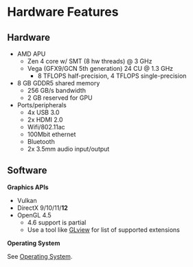 # Hardware Features

## Hardware

- AMD APU
    - Zen 4 core w/ SMT (8 hw threads) @ 3 GHz
    - Vega (GFX9/GCN 5th generation) 24 CU @ 1.3 GHz
        - 8 TFLOPS half-precision, 4 TFLOPS single-precision
- 8 GB GDDR5 shared memory
    - 256 GB/s bandwidth
    - 2 GB reserved for GPU
- Ports/peripherals
    - 4x USB 3.0
    - 2x HDMI 2.0
    - Wifi/802.11ac
    - 100Mbit ethernet
    - Bluetooth
    - 2x 3.5mm audio input/output

## Software

__Graphics APIs__
- Vulkan
- DirectX 9/10/11/__12__
- OpenGL 4.5
    - 4.6 support is partial
    - Use a tool like [GLview](http://realtech-vr.com/admin/glview) for list of supported extensions

__Operating System__

See [Operating System](os.md).